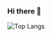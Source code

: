 ### Hi there 👋

![Top Langs](https://github-readme-stats.vercel.app/api/top-langs/?username=Wujue0115&theme=tokyonight)

<!--
**Wujue0115/Wujue0115** is a ✨ _special_ ✨ repository because its `README.md` (this file) appears on your GitHub profile.

Here are some ideas to get you started:

- 🔭 I’m currently working on ...
- 🌱 I’m currently learning ...
- 👯 I’m looking to collaborate on ...
- 🤔 I’m looking for help with ...
- 💬 Ask me about ...
- 📫 How to reach me: ...
- 😄 Pronouns: ...
- ⚡ Fun fact: ...
-->
